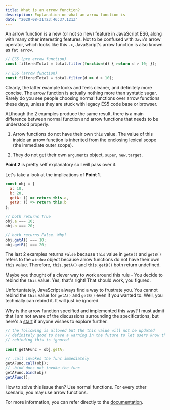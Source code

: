 ```yaml
---
title: What is an arrow function?
description: Explanation on what an arrow function is
date: "2020-08-31T23:46:37.121Z"
---
```


An arrow function is a new (or not so new) feature in JavaScript ES6, along with many other interesting features. Not to be confused with `Java`'s arrow operator, which looks like this `->`, JavaScript's arrow function is also known as `fat arrow`.

```javascript
// ES5 (pre arrow function)
const filteredTotal = total.filter(function(d) { return d > 10; });

// ES6 (arrow function)
const filteredTotal = total.filter(d => d > 10);
```

Clearly, the latter example looks and feels cleaner, and definitely more concise. The arrow function is actually nothing more than syntatic sugar. Rarely do you see people choosing normal functions over arrow functions these days, unless they are stuck with legacy ES5 code base or browser.

ALthough the 2 examples produce the same result, there is a main difference between normal function and arrow functions that needs to be understood properly.

1. Arrow functions do not have their own `this` value. The value of this inside an arrow function is inherited from the enclosing lexical scope (the immediate outer scope).

2. They do not get their own `arguments` object, `super`, `new.target`.

**Point 2** is pretty self explanatory so I will pass over it.

Let's take a look at the implications of **Point 1**.

```javascript
const obj = {
  a: 10,
  b: 20,
  getA: () => return this.a,
  getB: () => return this.b
};

// both returns True
obj.a === 10;
obj.b === 20;

// both returns False. Why?
obj.getA() === 10;
obj.getB() === 20;
```

The last 2 examples returns `False` because `this` value in `getA()` and `getB()` refers to the `window` object because arrow functions do not have their own `this` value. Therefore, `this.getA()` and `this.getB()` both return undefined.

Maybe you thought of a clever way to work around this rule - You decide to rebind the `this` value. Yes, that's right! That should work, you figured.

Unfortuntately, JavaScript always find a way to frustrate you. You cannot rebind the `this` value for `getA()` and `getB()` even if you wanted to. Well, you technially can rebind it. It will just be ignored.

Why is the arrow function specified and implemented this way? I must admit that I am not aware of the discussions surrounding the specifications, but here's a [start](https://esdiscuss.org/topic/a-few-arrow-function-specification-issues) if anyone wishes to explore further.

```javascript
// the following is allowed but the this value will not be updated
// definitely good to have a warning in the future to let users know that
// rebinding this is ignored

const getAFunc = obj.getA;

// .call invokes the func immediately
getAFunc.call(obj);
// .bind does not invoke the func
getAFunc.bind(obj)
getAFunc();
```

How to solve this issue then? Use normal functions. For every other scenario, you may use arrow functions.

For more information, you can refer directly to the [documentation](https://developer.mozilla.org/en-US/docs/Web/JavaScript/Reference/Functions/Arrow_functions).



